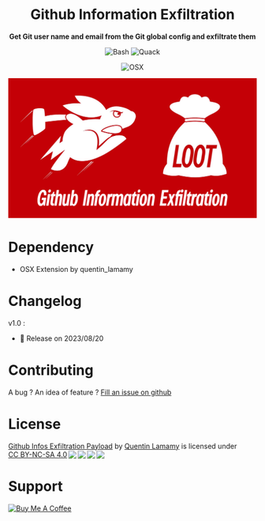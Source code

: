 <div align="center">

# Github Information Exfiltration
**Get Git user name and email from the Git global config and exfiltrate them**

![Bash](https://img.shields.io/badge/Shell_Script-121011?style=for-the-badge&logo=gnu-bash&logoColor=white)
![Quack](https://img.shields.io/badge/Ducky_Script-121011?style=for-the-badge&logo=duck&logoColor=white)

![OSX](https://img.shields.io/badge/OSX-FFFFFF?style=for-the-badge&logo=apple&logoColor=black)

</div>

<img width="1000" alt="banner" src="https://raw.githubusercontent.com/quentinlamamy/bashbunny/main/img/githubExfiltration.jpg"/>

# Dependency

* OSX Extension by quentin_lamamy

# Changelog
v1.0 : 
* :tada: Release on 2023/08/20

# Contributing
A bug ? An idea of feature ? [Fill an issue on github](https://github.com/quentinlamamy/bashbunny/issues)

# License
<p xmlns:cc="http://creativecommons.org/ns#" xmlns:dct="http://purl.org/dc/terms/"><a property="dct:title" rel="cc:attributionURL" href="https://github.com/quentinlamamy/bashbunny/blob/main/payloads/githubExfiltration/payload.txt">Github Infos Exfiltration Payload</a> by <a rel="cc:attributionURL dct:creator" property="cc:attributionName" href="https://github.com/quentinlamamy">Quentin Lamamy</a> is licensed under <a href="http://creativecommons.org/licenses/by-nc-sa/4.0/?ref=chooser-v1" target="_blank" rel="license noopener noreferrer" style="display:inline-block;">CC BY-NC-SA 4.0<img style="height:22px!important;margin-left:3px;vertical-align:text-bottom;" src="https://mirrors.creativecommons.org/presskit/icons/cc.svg?ref=chooser-v1"><img style="height:22px!important;margin-left:3px;vertical-align:text-bottom;" src="https://mirrors.creativecommons.org/presskit/icons/by.svg?ref=chooser-v1"><img style="height:22px!important;margin-left:3px;vertical-align:text-bottom;" src="https://mirrors.creativecommons.org/presskit/icons/nc.svg?ref=chooser-v1"><img style="height:22px!important;margin-left:3px;vertical-align:text-bottom;" src="https://mirrors.creativecommons.org/presskit/icons/sa.svg?ref=chooser-v1"></a></p>

# Support
<a href="https://www.buymeacoffee.com/quentinlamamy" target="_blank"><img src="https://cdn.buymeacoffee.com/buttons/default-orange.png" alt="Buy Me A Coffee" height="41" width="174"></a>
